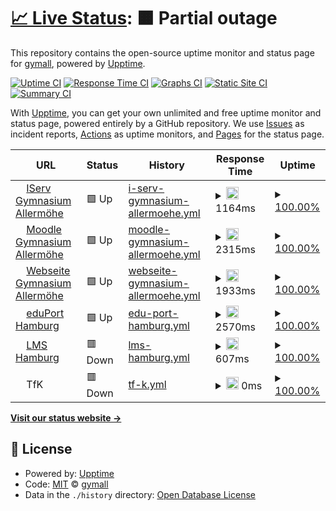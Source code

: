 # [📈 Live Status](https://monitor.it.gymall.de): <!--live status--> **🟧 Partial outage**

This repository contains the open-source uptime monitor and status page for [gymall](https://monitor.it.gymall.de), powered by [Upptime](https://github.com/upptime/upptime).

[![Uptime CI](https://github.com/gymall/upptime/workflows/Uptime%20CI/badge.svg)](https://github.com/upptime/upptime/actions?query=workflow%3A%22Uptime+CI%22)
[![Response Time CI](https://github.com/gymall/upptime/workflows/Response%20Time%20CI/badge.svg)](https://github.com/upptime/upptime/actions?query=workflow%3A%22Response+Time+CI%22)
[![Graphs CI](https://github.com/gymall/upptime/workflows/Graphs%20CI/badge.svg)](https://github.com/upptime/upptime/actions?query=workflow%3A%22Graphs+CI%22)
[![Static Site CI](https://github.com/gymall/upptime/workflows/Static%20Site%20CI/badge.svg)](https://github.com/upptime/upptime/actions?query=workflow%3A%22Static+Site+CI%22)
[![Summary CI](https://github.com/gymall/upptime/workflows/Summary%20CI/badge.svg)](https://github.com/upptime/upptime/actions?query=workflow%3A%22Summary+CI%22)

With [Upptime](https://upptime.js.org), you can get your own unlimited and free uptime monitor and status page, powered entirely by a GitHub repository. We use [Issues](https://github.com/gymall/upptime/issues) as incident reports, [Actions](https://github.com/gymall/upptime/actions) as uptime monitors, and [Pages](https://monitor.it.gymall.de) for the status page.

<!--start: status pages-->
<!-- This summary is generated by Upptime (https://github.com/upptime/upptime) -->
<!-- Do not edit this manually, your changes will be overwritten -->
<!-- prettier-ignore -->
| URL | Status | History | Response Time | Uptime |
| --- | ------ | ------- | ------------- | ------ |
| <img alt="" src="https://favicons.githubusercontent.com/gymall.de" height="13"> [IServ Gymnasium Allermöhe](https://gymall.de/iserv/) | 🟩 Up | [i-serv-gymnasium-allermoehe.yml](https://github.com/gymall/upptime/commits/HEAD/history/i-serv-gymnasium-allermoehe.yml) | <details><summary><img alt="Response time graph" src="./graphs/i-serv-gymnasium-allermoehe/response-time-week.png" height="20"> 1164ms</summary><br><a href="https://monitor.it.gymall.de/history/i-serv-gymnasium-allermoehe"><img alt="Response time 1164" src="https://img.shields.io/endpoint?url=https%3A%2F%2Fraw.githubusercontent.com%2Fgymall%2Fupptime%2FHEAD%2Fapi%2Fi-serv-gymnasium-allermoehe%2Fresponse-time.json"></a><br><a href="https://monitor.it.gymall.de/history/i-serv-gymnasium-allermoehe"><img alt="24-hour response time 1164" src="https://img.shields.io/endpoint?url=https%3A%2F%2Fraw.githubusercontent.com%2Fgymall%2Fupptime%2FHEAD%2Fapi%2Fi-serv-gymnasium-allermoehe%2Fresponse-time-day.json"></a><br><a href="https://monitor.it.gymall.de/history/i-serv-gymnasium-allermoehe"><img alt="7-day response time 1164" src="https://img.shields.io/endpoint?url=https%3A%2F%2Fraw.githubusercontent.com%2Fgymall%2Fupptime%2FHEAD%2Fapi%2Fi-serv-gymnasium-allermoehe%2Fresponse-time-week.json"></a><br><a href="https://monitor.it.gymall.de/history/i-serv-gymnasium-allermoehe"><img alt="30-day response time 1164" src="https://img.shields.io/endpoint?url=https%3A%2F%2Fraw.githubusercontent.com%2Fgymall%2Fupptime%2FHEAD%2Fapi%2Fi-serv-gymnasium-allermoehe%2Fresponse-time-month.json"></a><br><a href="https://monitor.it.gymall.de/history/i-serv-gymnasium-allermoehe"><img alt="1-year response time 1164" src="https://img.shields.io/endpoint?url=https%3A%2F%2Fraw.githubusercontent.com%2Fgymall%2Fupptime%2FHEAD%2Fapi%2Fi-serv-gymnasium-allermoehe%2Fresponse-time-year.json"></a></details> | <details><summary><a href="https://monitor.it.gymall.de/history/i-serv-gymnasium-allermoehe">100.00%</a></summary><a href="https://monitor.it.gymall.de/history/i-serv-gymnasium-allermoehe"><img alt="All-time uptime 100.00%" src="https://img.shields.io/endpoint?url=https%3A%2F%2Fraw.githubusercontent.com%2Fgymall%2Fupptime%2FHEAD%2Fapi%2Fi-serv-gymnasium-allermoehe%2Fuptime.json"></a><br><a href="https://monitor.it.gymall.de/history/i-serv-gymnasium-allermoehe"><img alt="24-hour uptime 100.00%" src="https://img.shields.io/endpoint?url=https%3A%2F%2Fraw.githubusercontent.com%2Fgymall%2Fupptime%2FHEAD%2Fapi%2Fi-serv-gymnasium-allermoehe%2Fuptime-day.json"></a><br><a href="https://monitor.it.gymall.de/history/i-serv-gymnasium-allermoehe"><img alt="7-day uptime 100.00%" src="https://img.shields.io/endpoint?url=https%3A%2F%2Fraw.githubusercontent.com%2Fgymall%2Fupptime%2FHEAD%2Fapi%2Fi-serv-gymnasium-allermoehe%2Fuptime-week.json"></a><br><a href="https://monitor.it.gymall.de/history/i-serv-gymnasium-allermoehe"><img alt="30-day uptime 100.00%" src="https://img.shields.io/endpoint?url=https%3A%2F%2Fraw.githubusercontent.com%2Fgymall%2Fupptime%2FHEAD%2Fapi%2Fi-serv-gymnasium-allermoehe%2Fuptime-month.json"></a><br><a href="https://monitor.it.gymall.de/history/i-serv-gymnasium-allermoehe"><img alt="1-year uptime 100.00%" src="https://img.shields.io/endpoint?url=https%3A%2F%2Fraw.githubusercontent.com%2Fgymall%2Fupptime%2FHEAD%2Fapi%2Fi-serv-gymnasium-allermoehe%2Fuptime-year.json"></a></details>
| <img alt="" src="https://favicons.githubusercontent.com/moodle.gymall.de" height="13"> [Moodle Gymnasium Allermöhe](https://moodle.gymall.de/) | 🟩 Up | [moodle-gymnasium-allermoehe.yml](https://github.com/gymall/upptime/commits/HEAD/history/moodle-gymnasium-allermoehe.yml) | <details><summary><img alt="Response time graph" src="./graphs/moodle-gymnasium-allermoehe/response-time-week.png" height="20"> 2315ms</summary><br><a href="https://monitor.it.gymall.de/history/moodle-gymnasium-allermoehe"><img alt="Response time 2315" src="https://img.shields.io/endpoint?url=https%3A%2F%2Fraw.githubusercontent.com%2Fgymall%2Fupptime%2FHEAD%2Fapi%2Fmoodle-gymnasium-allermoehe%2Fresponse-time.json"></a><br><a href="https://monitor.it.gymall.de/history/moodle-gymnasium-allermoehe"><img alt="24-hour response time 2315" src="https://img.shields.io/endpoint?url=https%3A%2F%2Fraw.githubusercontent.com%2Fgymall%2Fupptime%2FHEAD%2Fapi%2Fmoodle-gymnasium-allermoehe%2Fresponse-time-day.json"></a><br><a href="https://monitor.it.gymall.de/history/moodle-gymnasium-allermoehe"><img alt="7-day response time 2315" src="https://img.shields.io/endpoint?url=https%3A%2F%2Fraw.githubusercontent.com%2Fgymall%2Fupptime%2FHEAD%2Fapi%2Fmoodle-gymnasium-allermoehe%2Fresponse-time-week.json"></a><br><a href="https://monitor.it.gymall.de/history/moodle-gymnasium-allermoehe"><img alt="30-day response time 2315" src="https://img.shields.io/endpoint?url=https%3A%2F%2Fraw.githubusercontent.com%2Fgymall%2Fupptime%2FHEAD%2Fapi%2Fmoodle-gymnasium-allermoehe%2Fresponse-time-month.json"></a><br><a href="https://monitor.it.gymall.de/history/moodle-gymnasium-allermoehe"><img alt="1-year response time 2315" src="https://img.shields.io/endpoint?url=https%3A%2F%2Fraw.githubusercontent.com%2Fgymall%2Fupptime%2FHEAD%2Fapi%2Fmoodle-gymnasium-allermoehe%2Fresponse-time-year.json"></a></details> | <details><summary><a href="https://monitor.it.gymall.de/history/moodle-gymnasium-allermoehe">100.00%</a></summary><a href="https://monitor.it.gymall.de/history/moodle-gymnasium-allermoehe"><img alt="All-time uptime 100.00%" src="https://img.shields.io/endpoint?url=https%3A%2F%2Fraw.githubusercontent.com%2Fgymall%2Fupptime%2FHEAD%2Fapi%2Fmoodle-gymnasium-allermoehe%2Fuptime.json"></a><br><a href="https://monitor.it.gymall.de/history/moodle-gymnasium-allermoehe"><img alt="24-hour uptime 100.00%" src="https://img.shields.io/endpoint?url=https%3A%2F%2Fraw.githubusercontent.com%2Fgymall%2Fupptime%2FHEAD%2Fapi%2Fmoodle-gymnasium-allermoehe%2Fuptime-day.json"></a><br><a href="https://monitor.it.gymall.de/history/moodle-gymnasium-allermoehe"><img alt="7-day uptime 100.00%" src="https://img.shields.io/endpoint?url=https%3A%2F%2Fraw.githubusercontent.com%2Fgymall%2Fupptime%2FHEAD%2Fapi%2Fmoodle-gymnasium-allermoehe%2Fuptime-week.json"></a><br><a href="https://monitor.it.gymall.de/history/moodle-gymnasium-allermoehe"><img alt="30-day uptime 100.00%" src="https://img.shields.io/endpoint?url=https%3A%2F%2Fraw.githubusercontent.com%2Fgymall%2Fupptime%2FHEAD%2Fapi%2Fmoodle-gymnasium-allermoehe%2Fuptime-month.json"></a><br><a href="https://monitor.it.gymall.de/history/moodle-gymnasium-allermoehe"><img alt="1-year uptime 100.00%" src="https://img.shields.io/endpoint?url=https%3A%2F%2Fraw.githubusercontent.com%2Fgymall%2Fupptime%2FHEAD%2Fapi%2Fmoodle-gymnasium-allermoehe%2Fuptime-year.json"></a></details>
| <img alt="" src="https://favicons.githubusercontent.com/gymnasium-allermoehe.hamburg.de" height="13"> [Webseite Gymnasium Allermöhe](https://gymnasium-allermoehe.hamburg.de/) | 🟩 Up | [webseite-gymnasium-allermoehe.yml](https://github.com/gymall/upptime/commits/HEAD/history/webseite-gymnasium-allermoehe.yml) | <details><summary><img alt="Response time graph" src="./graphs/webseite-gymnasium-allermoehe/response-time-week.png" height="20"> 1933ms</summary><br><a href="https://monitor.it.gymall.de/history/webseite-gymnasium-allermoehe"><img alt="Response time 1933" src="https://img.shields.io/endpoint?url=https%3A%2F%2Fraw.githubusercontent.com%2Fgymall%2Fupptime%2FHEAD%2Fapi%2Fwebseite-gymnasium-allermoehe%2Fresponse-time.json"></a><br><a href="https://monitor.it.gymall.de/history/webseite-gymnasium-allermoehe"><img alt="24-hour response time 1933" src="https://img.shields.io/endpoint?url=https%3A%2F%2Fraw.githubusercontent.com%2Fgymall%2Fupptime%2FHEAD%2Fapi%2Fwebseite-gymnasium-allermoehe%2Fresponse-time-day.json"></a><br><a href="https://monitor.it.gymall.de/history/webseite-gymnasium-allermoehe"><img alt="7-day response time 1933" src="https://img.shields.io/endpoint?url=https%3A%2F%2Fraw.githubusercontent.com%2Fgymall%2Fupptime%2FHEAD%2Fapi%2Fwebseite-gymnasium-allermoehe%2Fresponse-time-week.json"></a><br><a href="https://monitor.it.gymall.de/history/webseite-gymnasium-allermoehe"><img alt="30-day response time 1933" src="https://img.shields.io/endpoint?url=https%3A%2F%2Fraw.githubusercontent.com%2Fgymall%2Fupptime%2FHEAD%2Fapi%2Fwebseite-gymnasium-allermoehe%2Fresponse-time-month.json"></a><br><a href="https://monitor.it.gymall.de/history/webseite-gymnasium-allermoehe"><img alt="1-year response time 1933" src="https://img.shields.io/endpoint?url=https%3A%2F%2Fraw.githubusercontent.com%2Fgymall%2Fupptime%2FHEAD%2Fapi%2Fwebseite-gymnasium-allermoehe%2Fresponse-time-year.json"></a></details> | <details><summary><a href="https://monitor.it.gymall.de/history/webseite-gymnasium-allermoehe">100.00%</a></summary><a href="https://monitor.it.gymall.de/history/webseite-gymnasium-allermoehe"><img alt="All-time uptime 100.00%" src="https://img.shields.io/endpoint?url=https%3A%2F%2Fraw.githubusercontent.com%2Fgymall%2Fupptime%2FHEAD%2Fapi%2Fwebseite-gymnasium-allermoehe%2Fuptime.json"></a><br><a href="https://monitor.it.gymall.de/history/webseite-gymnasium-allermoehe"><img alt="24-hour uptime 100.00%" src="https://img.shields.io/endpoint?url=https%3A%2F%2Fraw.githubusercontent.com%2Fgymall%2Fupptime%2FHEAD%2Fapi%2Fwebseite-gymnasium-allermoehe%2Fuptime-day.json"></a><br><a href="https://monitor.it.gymall.de/history/webseite-gymnasium-allermoehe"><img alt="7-day uptime 100.00%" src="https://img.shields.io/endpoint?url=https%3A%2F%2Fraw.githubusercontent.com%2Fgymall%2Fupptime%2FHEAD%2Fapi%2Fwebseite-gymnasium-allermoehe%2Fuptime-week.json"></a><br><a href="https://monitor.it.gymall.de/history/webseite-gymnasium-allermoehe"><img alt="30-day uptime 100.00%" src="https://img.shields.io/endpoint?url=https%3A%2F%2Fraw.githubusercontent.com%2Fgymall%2Fupptime%2FHEAD%2Fapi%2Fwebseite-gymnasium-allermoehe%2Fuptime-month.json"></a><br><a href="https://monitor.it.gymall.de/history/webseite-gymnasium-allermoehe"><img alt="1-year uptime 100.00%" src="https://img.shields.io/endpoint?url=https%3A%2F%2Fraw.githubusercontent.com%2Fgymall%2Fupptime%2FHEAD%2Fapi%2Fwebseite-gymnasium-allermoehe%2Fuptime-year.json"></a></details>
| <img alt="" src="https://favicons.githubusercontent.com/eduport.hamburg.de" height="13"> [eduPort Hamburg](https://eduport.hamburg.de/) | 🟩 Up | [edu-port-hamburg.yml](https://github.com/gymall/upptime/commits/HEAD/history/edu-port-hamburg.yml) | <details><summary><img alt="Response time graph" src="./graphs/edu-port-hamburg/response-time-week.png" height="20"> 2570ms</summary><br><a href="https://monitor.it.gymall.de/history/edu-port-hamburg"><img alt="Response time 2570" src="https://img.shields.io/endpoint?url=https%3A%2F%2Fraw.githubusercontent.com%2Fgymall%2Fupptime%2FHEAD%2Fapi%2Fedu-port-hamburg%2Fresponse-time.json"></a><br><a href="https://monitor.it.gymall.de/history/edu-port-hamburg"><img alt="24-hour response time 2570" src="https://img.shields.io/endpoint?url=https%3A%2F%2Fraw.githubusercontent.com%2Fgymall%2Fupptime%2FHEAD%2Fapi%2Fedu-port-hamburg%2Fresponse-time-day.json"></a><br><a href="https://monitor.it.gymall.de/history/edu-port-hamburg"><img alt="7-day response time 2570" src="https://img.shields.io/endpoint?url=https%3A%2F%2Fraw.githubusercontent.com%2Fgymall%2Fupptime%2FHEAD%2Fapi%2Fedu-port-hamburg%2Fresponse-time-week.json"></a><br><a href="https://monitor.it.gymall.de/history/edu-port-hamburg"><img alt="30-day response time 2570" src="https://img.shields.io/endpoint?url=https%3A%2F%2Fraw.githubusercontent.com%2Fgymall%2Fupptime%2FHEAD%2Fapi%2Fedu-port-hamburg%2Fresponse-time-month.json"></a><br><a href="https://monitor.it.gymall.de/history/edu-port-hamburg"><img alt="1-year response time 2570" src="https://img.shields.io/endpoint?url=https%3A%2F%2Fraw.githubusercontent.com%2Fgymall%2Fupptime%2FHEAD%2Fapi%2Fedu-port-hamburg%2Fresponse-time-year.json"></a></details> | <details><summary><a href="https://monitor.it.gymall.de/history/edu-port-hamburg">100.00%</a></summary><a href="https://monitor.it.gymall.de/history/edu-port-hamburg"><img alt="All-time uptime 100.00%" src="https://img.shields.io/endpoint?url=https%3A%2F%2Fraw.githubusercontent.com%2Fgymall%2Fupptime%2FHEAD%2Fapi%2Fedu-port-hamburg%2Fuptime.json"></a><br><a href="https://monitor.it.gymall.de/history/edu-port-hamburg"><img alt="24-hour uptime 100.00%" src="https://img.shields.io/endpoint?url=https%3A%2F%2Fraw.githubusercontent.com%2Fgymall%2Fupptime%2FHEAD%2Fapi%2Fedu-port-hamburg%2Fuptime-day.json"></a><br><a href="https://monitor.it.gymall.de/history/edu-port-hamburg"><img alt="7-day uptime 100.00%" src="https://img.shields.io/endpoint?url=https%3A%2F%2Fraw.githubusercontent.com%2Fgymall%2Fupptime%2FHEAD%2Fapi%2Fedu-port-hamburg%2Fuptime-week.json"></a><br><a href="https://monitor.it.gymall.de/history/edu-port-hamburg"><img alt="30-day uptime 100.00%" src="https://img.shields.io/endpoint?url=https%3A%2F%2Fraw.githubusercontent.com%2Fgymall%2Fupptime%2FHEAD%2Fapi%2Fedu-port-hamburg%2Fuptime-month.json"></a><br><a href="https://monitor.it.gymall.de/history/edu-port-hamburg"><img alt="1-year uptime 100.00%" src="https://img.shields.io/endpoint?url=https%3A%2F%2Fraw.githubusercontent.com%2Fgymall%2Fupptime%2FHEAD%2Fapi%2Fedu-port-hamburg%2Fuptime-year.json"></a></details>
| <img alt="" src="https://favicons.githubusercontent.com/lms.lernen.hamburg" height="13"> [LMS Hamburg](https://lms.lernen.hamburg/login/index.php) | 🟥 Down | [lms-hamburg.yml](https://github.com/gymall/upptime/commits/HEAD/history/lms-hamburg.yml) | <details><summary><img alt="Response time graph" src="./graphs/lms-hamburg/response-time-week.png" height="20"> 607ms</summary><br><a href="https://monitor.it.gymall.de/history/lms-hamburg"><img alt="Response time 607" src="https://img.shields.io/endpoint?url=https%3A%2F%2Fraw.githubusercontent.com%2Fgymall%2Fupptime%2FHEAD%2Fapi%2Flms-hamburg%2Fresponse-time.json"></a><br><a href="https://monitor.it.gymall.de/history/lms-hamburg"><img alt="24-hour response time 607" src="https://img.shields.io/endpoint?url=https%3A%2F%2Fraw.githubusercontent.com%2Fgymall%2Fupptime%2FHEAD%2Fapi%2Flms-hamburg%2Fresponse-time-day.json"></a><br><a href="https://monitor.it.gymall.de/history/lms-hamburg"><img alt="7-day response time 607" src="https://img.shields.io/endpoint?url=https%3A%2F%2Fraw.githubusercontent.com%2Fgymall%2Fupptime%2FHEAD%2Fapi%2Flms-hamburg%2Fresponse-time-week.json"></a><br><a href="https://monitor.it.gymall.de/history/lms-hamburg"><img alt="30-day response time 607" src="https://img.shields.io/endpoint?url=https%3A%2F%2Fraw.githubusercontent.com%2Fgymall%2Fupptime%2FHEAD%2Fapi%2Flms-hamburg%2Fresponse-time-month.json"></a><br><a href="https://monitor.it.gymall.de/history/lms-hamburg"><img alt="1-year response time 607" src="https://img.shields.io/endpoint?url=https%3A%2F%2Fraw.githubusercontent.com%2Fgymall%2Fupptime%2FHEAD%2Fapi%2Flms-hamburg%2Fresponse-time-year.json"></a></details> | <details><summary><a href="https://monitor.it.gymall.de/history/lms-hamburg">100.00%</a></summary><a href="https://monitor.it.gymall.de/history/lms-hamburg"><img alt="All-time uptime 100.00%" src="https://img.shields.io/endpoint?url=https%3A%2F%2Fraw.githubusercontent.com%2Fgymall%2Fupptime%2FHEAD%2Fapi%2Flms-hamburg%2Fuptime.json"></a><br><a href="https://monitor.it.gymall.de/history/lms-hamburg"><img alt="24-hour uptime 100.00%" src="https://img.shields.io/endpoint?url=https%3A%2F%2Fraw.githubusercontent.com%2Fgymall%2Fupptime%2FHEAD%2Fapi%2Flms-hamburg%2Fuptime-day.json"></a><br><a href="https://monitor.it.gymall.de/history/lms-hamburg"><img alt="7-day uptime 100.00%" src="https://img.shields.io/endpoint?url=https%3A%2F%2Fraw.githubusercontent.com%2Fgymall%2Fupptime%2FHEAD%2Fapi%2Flms-hamburg%2Fuptime-week.json"></a><br><a href="https://monitor.it.gymall.de/history/lms-hamburg"><img alt="30-day uptime 100.00%" src="https://img.shields.io/endpoint?url=https%3A%2F%2Fraw.githubusercontent.com%2Fgymall%2Fupptime%2FHEAD%2Fapi%2Flms-hamburg%2Fuptime-month.json"></a><br><a href="https://monitor.it.gymall.de/history/lms-hamburg"><img alt="1-year uptime 100.00%" src="https://img.shields.io/endpoint?url=https%3A%2F%2Fraw.githubusercontent.com%2Fgymall%2Fupptime%2FHEAD%2Fapi%2Flms-hamburg%2Fuptime-year.json"></a></details>
| <img alt="" src="https://favicons.githubusercontent.com/null" height="13"> TfK | 🟥 Down | [tf-k.yml](https://github.com/gymall/upptime/commits/HEAD/history/tf-k.yml) | <details><summary><img alt="Response time graph" src="./graphs/tf-k/response-time-week.png" height="20"> 0ms</summary><br><a href="https://monitor.it.gymall.de/history/tf-k"><img alt="Response time 0" src="https://img.shields.io/endpoint?url=https%3A%2F%2Fraw.githubusercontent.com%2Fgymall%2Fupptime%2FHEAD%2Fapi%2Ftf-k%2Fresponse-time.json"></a><br><a href="https://monitor.it.gymall.de/history/tf-k"><img alt="24-hour response time 0" src="https://img.shields.io/endpoint?url=https%3A%2F%2Fraw.githubusercontent.com%2Fgymall%2Fupptime%2FHEAD%2Fapi%2Ftf-k%2Fresponse-time-day.json"></a><br><a href="https://monitor.it.gymall.de/history/tf-k"><img alt="7-day response time 0" src="https://img.shields.io/endpoint?url=https%3A%2F%2Fraw.githubusercontent.com%2Fgymall%2Fupptime%2FHEAD%2Fapi%2Ftf-k%2Fresponse-time-week.json"></a><br><a href="https://monitor.it.gymall.de/history/tf-k"><img alt="30-day response time 0" src="https://img.shields.io/endpoint?url=https%3A%2F%2Fraw.githubusercontent.com%2Fgymall%2Fupptime%2FHEAD%2Fapi%2Ftf-k%2Fresponse-time-month.json"></a><br><a href="https://monitor.it.gymall.de/history/tf-k"><img alt="1-year response time 0" src="https://img.shields.io/endpoint?url=https%3A%2F%2Fraw.githubusercontent.com%2Fgymall%2Fupptime%2FHEAD%2Fapi%2Ftf-k%2Fresponse-time-year.json"></a></details> | <details><summary><a href="https://monitor.it.gymall.de/history/tf-k">100.00%</a></summary><a href="https://monitor.it.gymall.de/history/tf-k"><img alt="All-time uptime 100.00%" src="https://img.shields.io/endpoint?url=https%3A%2F%2Fraw.githubusercontent.com%2Fgymall%2Fupptime%2FHEAD%2Fapi%2Ftf-k%2Fuptime.json"></a><br><a href="https://monitor.it.gymall.de/history/tf-k"><img alt="24-hour uptime 100.00%" src="https://img.shields.io/endpoint?url=https%3A%2F%2Fraw.githubusercontent.com%2Fgymall%2Fupptime%2FHEAD%2Fapi%2Ftf-k%2Fuptime-day.json"></a><br><a href="https://monitor.it.gymall.de/history/tf-k"><img alt="7-day uptime 100.00%" src="https://img.shields.io/endpoint?url=https%3A%2F%2Fraw.githubusercontent.com%2Fgymall%2Fupptime%2FHEAD%2Fapi%2Ftf-k%2Fuptime-week.json"></a><br><a href="https://monitor.it.gymall.de/history/tf-k"><img alt="30-day uptime 100.00%" src="https://img.shields.io/endpoint?url=https%3A%2F%2Fraw.githubusercontent.com%2Fgymall%2Fupptime%2FHEAD%2Fapi%2Ftf-k%2Fuptime-month.json"></a><br><a href="https://monitor.it.gymall.de/history/tf-k"><img alt="1-year uptime 100.00%" src="https://img.shields.io/endpoint?url=https%3A%2F%2Fraw.githubusercontent.com%2Fgymall%2Fupptime%2FHEAD%2Fapi%2Ftf-k%2Fuptime-year.json"></a></details>

<!--end: status pages-->

[**Visit our status website →**](https://monitor.it.gymall.de)

## 📄 License

- Powered by: [Upptime](https://github.com/upptime/upptime)
- Code: [MIT](./LICENSE) © [gymall](https://monitor.it.gymall.de)
- Data in the `./history` directory: [Open Database License](https://opendatacommons.org/licenses/odbl/1-0/)
